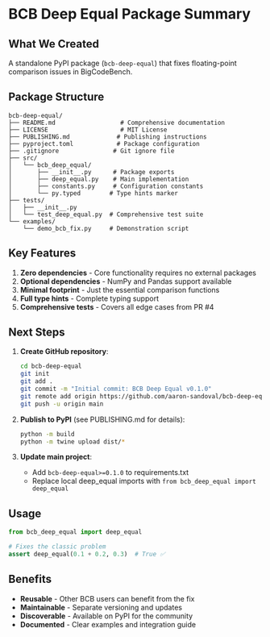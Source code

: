 # BCB Deep Equal Package Summary

## What We Created

A standalone PyPI package (`bcb-deep-equal`) that fixes floating-point comparison issues in BigCodeBench.

## Package Structure

```
bcb-deep-equal/
├── README.md                  # Comprehensive documentation
├── LICENSE                    # MIT License
├── PUBLISHING.md             # Publishing instructions
├── pyproject.toml            # Package configuration
├── .gitignore               # Git ignore file
├── src/
│   └── bcb_deep_equal/
│       ├── __init__.py      # Package exports
│       ├── deep_equal.py    # Main implementation
│       ├── constants.py     # Configuration constants
│       └── py.typed        # Type hints marker
├── tests/
│   ├── __init__.py
│   └── test_deep_equal.py  # Comprehensive test suite
└── examples/
    └── demo_bcb_fix.py     # Demonstration script
```

## Key Features

1. **Zero dependencies** - Core functionality requires no external packages
2. **Optional dependencies** - NumPy and Pandas support available
3. **Minimal footprint** - Just the essential comparison functions
4. **Full type hints** - Complete typing support
5. **Comprehensive tests** - Covers all edge cases from PR #4

## Next Steps

1. **Create GitHub repository**:
   ```bash
   cd bcb-deep-equal
   git init
   git add .
   git commit -m "Initial commit: BCB Deep Equal v0.1.0"
   git remote add origin https://github.com/aaron-sandoval/bcb-deep-equal.git
   git push -u origin main
   ```

2. **Publish to PyPI** (see PUBLISHING.md for details):
   ```bash
   python -m build
   python -m twine upload dist/*
   ```

3. **Update main project**:
   - Add `bcb-deep-equal>=0.1.0` to requirements.txt
   - Replace local deep_equal imports with `from bcb_deep_equal import deep_equal`

## Usage

```python
from bcb_deep_equal import deep_equal

# Fixes the classic problem
assert deep_equal(0.1 + 0.2, 0.3)  # True ✅
```

## Benefits

- **Reusable** - Other BCB users can benefit from the fix
- **Maintainable** - Separate versioning and updates
- **Discoverable** - Available on PyPI for the community
- **Documented** - Clear examples and integration guide